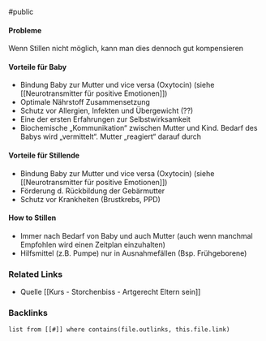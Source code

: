 #public
#### Probleme
Wenn Stillen nicht möglich, kann man dies dennoch gut kompensieren

#### Vorteile für Baby
- Bindung Baby zur Mutter und vice versa (Oxytocin) (siehe [[Neurotransmitter für positive Emotionen]])
- Optimale Nährstoff Zusammensetzung
- Schutz vor Allergien, Infekten und Übergewicht (??)
- Eine der ersten Erfahrungen zur Selbstwirksamkeit
- Biochemische „Kommunikation“ zwischen Mutter und Kind. Bedarf des Babys wird „vermittelt“. Mutter „reagiert“ darauf durch

#### Vorteile für Stillende
- Bindung Baby zur Mutter und vice versa (Oxytocin) (siehe [[Neurotransmitter für positive Emotionen]])
- Förderung d. Rückbildung der Gebärmutter
- Schutz vor Krankheiten (Brustkrebs, PPD)


#### How to Stillen
- Immer nach Bedarf von Baby und auch Mutter (auch wenn manchmal Empfohlen wird einen Zeitplan einzuhalten)
- Hilfsmittel (z.B. Pumpe) nur in Ausnahmefällen (Bsp. Frühgeborene)

### Related Links
- Quelle [[Kurs - Storchenbiss - Artgerecht Eltern sein]]
### Backlinks
```dataview 
list from [[#]] where contains(file.outlinks, this.file.link)
```


